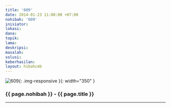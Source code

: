 ```yaml
---
title: '609'
date: 2014-01-23 11:08:00 +07:00
nohibah: '609'
inisiator: 
lokasi: 
dana: 
topik: 
lama: 
deskripsi: 
masalah: 
solusi: 
keberhasilan: 
layout: hibahcmb
---
```


![609](/static/img/hibahcmb/609.png){: .img-responsive }{: width="350" }

### {{ page.nohibah }} - {{ page.title }}

---
